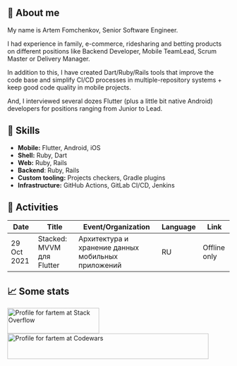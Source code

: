 ## 👋 About me

My name is Artem Fomchenkov, Senior Software Engineer.

I had experience in family, e-commerce, ridesharing and betting products on different positions like Backend Developer, Mobile TeamLead, Scrum Master or Delivery Manager.

In addition to this, I have created Dart/Ruby/Rails tools that improve the code base and simplify CI/CD processes in multiple-repository systems + keep good code quality in mobile projects.

And, I interviewed several dozes Flutter (plus a little bit native Android) developers for positions ranging from Junior to Lead.

## 🚀 Skills

- **Mobile:** Flutter, Android, iOS
- **Shell:** Ruby, Dart
- **Web:** Ruby, Rails
- **Backend**: Ruby, Rails
- **Custom tooling:** Projects checkers, Gradle plugins
- **Infrastructure:** GitHub Actions, GitLab CI/CD, Jenkins

## 🎤 Activities

| Date        | Title                     | Event/Organization                                 | Language | Link         |
|-------------|---------------------------|----------------------------------------------------|----------|--------------|
| 29 Oct 2021 | Stacked: MVVM для Flutter | Архитектура и хранение данных мобильных приложений | RU       | Offline only |

## 📈 Some stats

<a href="https://stackoverflow.com/users/10684765/fartem"><img src="https://stackoverflow.com/users/flair/10684765.png" width="208" height="58" alt="Profile for fartem at Stack Overflow"></a>
<a href="https://www.codewars.com/users/fartem/"><img src="https://www.codewars.com/users/fartem/badges/large" width="456" height="58" alt="Profile for fartem at Codewars"></a>

